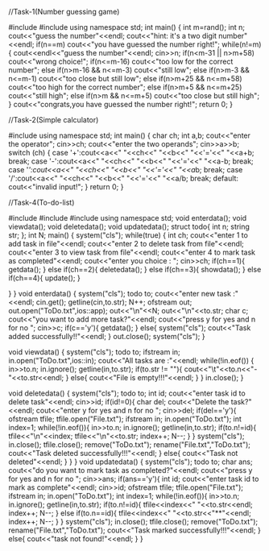 //Task-1(Number guessing game)

#include <cstdlib>
#include <iostream>
using namespace std;
int main()
{
    int m=rand();
    int n;
    cout<<"guess the number"<<endl;
    cout<<"hint: it's a two digit number"<<endl;
    if(n==m)
    cout<<"you have guessed the number right!";
    while(n!=m)
    {
    cout<<endl<<"guess the number"<<endl;
    cin>>n;
    if(n<m-31 || n>m+58)
    cout<<"wrong choice!";
    if(n<=m-16)
    cout<<"too low for the correct number";
    else if(n>m-16 && n<=m-3)
    cout<<"still low";
    else if(n>m-3 && n<=m-1)
    cout<<"too close but still low";
    else if(n>m+25 && n<=m+58)
    cout<<"too high for the correct number";
    else if(n>m+5 && n<=m+25)
    cout<<"still high";
    else if(n>m && n<=m+5)
    cout<<"too close but still high";
    }
    cout<<"congrats,you have guessed the number right!";
    return 0;
}

//Task-2(Simple calculator)

#include<iostream>
using namespace std;
int main()
{
    char ch;
    int a,b;
    cout<<"enter the operator";
    cin>>ch;
    cout<<"enter the two operands";
    cin>>a>>b;
    switch (ch)
    {
    case '+':cout<<a<<" "<<ch<<" "<<b<<" "<<'='<<" "<<a+b;
    break;
    case '-':cout<<a<<" "<<ch<<" "<<b<<" "<<'='<<" "<<a-b;
    break;
    case '*':cout<<a<<" "<<ch<<" "<<b<<" "<<'='<<" "<<a*b;
    break;
    case '/':cout<<a<<" "<<ch<<" "<<b<<" "<<'='<<" "<<a/b;
    break;
    default: cout<<"invalid input!";
    }
    return 0;
}

//Task-4(To-do-list)

#include<iostream>
#include<string>
#include<fstream>
using namespace std;
void enterdata();
void viewdata();
void deletedata();
void updatedata();
struct todo{
    int n;
    string str;
};
int N;
main()
{
    system("cls");
    while(true)
    {
    int ch;
    cout<<"enter 1 to add task in file"<<endl; 
    cout<<"enter 2 to delete task from file"<<endl;
    cout<<"enter 3 to view task from file"<<endl;
    cout<<"enter 4 to mark task as completed"<<endl;
    cout<<"enter you choice : ";
    cin>>ch;
    if(ch==1){
        getdata();
    }
    else if(ch==2){
        deletedata();
    }
    else if(ch==3){
        showdata();
    }
    else if(ch==4){
        update();
    }
   
   }
}
 void enterdata()
 {
    system("cls");
    todo to;
    cout<<"enter new task :"<<endl;
    cin.get();
    getline(cin,to.str);
    N++;
    ofstream out;
    out.open("ToDo.txt",ios::app);
    out<<"\n"<<N;
    out<<"\n"<<to.str;
    char c;
    cout<<"you want to add more task?"<<endl;
    cout<<"press y for yes and n for no ";
    cin>>c;
    if(c=='y'){
        getdata();
    }
    else{
    system("cls");
    cout<<"Task added successfully!!"<<endl;
    }
    out.close();
    system("cls");
 }
  
void viewdata()
{
system("cls");
todo to;
ifstream in;
in.open("ToDo.txt",ios::in);
cout<<"All tasks are :"<<endl;
while(!in.eof())
{
in>>to.n;
in.ignore();
getline(in,to.str);
if(to.str != ""){
cout<<"\t"<<to.n<<"- "<<to.str<<endl;
}
else{
    cout<<"File is empty!!!"<<endl;
}
}
in.close();
}

void deletedata()
{
    system("cls");
    todo to;
    int id;
    cout<<"enter task id to delete task"<<endl;
    cin>>id; 
    if(id!=0){ 
    char del;
    cout<<"Delete the task?"<<endl;
    cout<<"enter y for yes and n for no ";
    cin>>del;
    if(del=='y'){
    ofstream tfile;
    tfile.open("File.txt");
    ifstream in;
    in.open("ToDo.txt");
    int index=1;
    while(!in.eof()){
        in>>to.n;
        in.ignore();
        getline(in,to.str);
        if(to.n!=id){
            tfile<<"\n"<<index;
            tfile<<"\n"<<to.str;
            index++;
            N--;
        }
    }
    system("cls");
    in.close();
    tfile.close();
    remove("ToDo.txt");
    rename("File.txt","ToDo.txt"); 
    cout<<"Task deleted successfully!!!"<<endl;
    }
   else{
    cout<<"Task not deleted"<<endl; 
   }
}
}
void updatedata()
{
    system("cls");
    todo to;
    char ans;
    cout<<"do you want to mark task as completed?"<<endl;
    cout<<"press y for yes and n for no ";
    cin>>ans;
    if(ans=='y'){
    int id;
    cout<<"enter task id to mark as complete"<<endl;
    cin>>id;
    ofstream tfile;
    tfile.open("File.txt");
    ifstream in;
    in.open("ToDo.txt");
    int index=1;
    while(!in.eof()){
        in>>to.n;
        in.ignore();
        getline(in,to.str);
        if(to.n!=id){
            tfile<<index<<" "<<to.str<<endl;
            index++;
            N--;
        }
        else if(to.n==id){
            tfile<<index<<" "<<to.str<<"**"<<endl;
            index++;
            N--;
        }
    }
    system("cls");
    in.close();
    tfile.close();
    remove("ToDo.txt");
    rename("File.txt","ToDo.txt"); 
    cout<<"Task marked successfully!!!"<<endl;
    }
    else{
        cout<<"task not found!"<<endl;
    }
}
